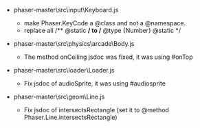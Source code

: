 
- phaser-master\src\input\Keyboard.js
	- make Phaser.KeyCode a @class and not a @namespace.
	- replace all /** @static **/ to 
		/**
		@type {Number}
		@static
		*/


- phaser-master\src\physics\arcade\Body.js
	- The method onCeiling jsdoc was fixed, it was using #onTop
	
- phaser-master\src\loader\Loader.js
	- Fix jsdoc of audioSprite, it was using #audiosprite
	
- phaser-master\src\geom\Line.js
	- Fix jsdoc of intersectsRectangle (set it to @method Phaser.Line.intersectsRectangle)